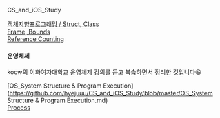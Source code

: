 CS_and_iOS_Study

[객체지향프로그래밍 / Struct, Class](https://github.com/hyejuuu/CS_and_iOS_Study/blob/master/20190923.md) <br>
[Frame, Bounds](https://github.com/hyejuuu/CS_and_iOS_Study/blob/master/20190925.md) <br>
[Reference Counting](https://github.com/hyejuuu/CS_and_iOS_Study/blob/master/20191004.md) <br>

#### 운영체제
kocw의 이화여자대학교 운영체제 강의를 듣고 복습하면서 정리한 것입니다😆

[OS_System Structure & Program Execution](https://github.com/hyejuuu/CS_and_iOS_Study/blob/master/OS_System Structure & Program Execution.md) <br>
[Process](https://github.com/hyejuuu/CS_and_iOS_Study/blob/master/Process.md) <br>
